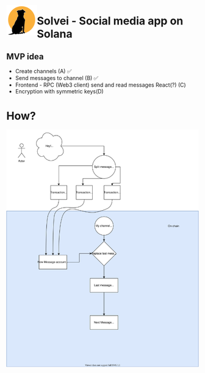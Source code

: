 [<img  align="left" w src="./logo.png" style="width: 80px; height: 80px" alt="Resume application project app icon">](https://github.com/marcus-pousette/solvei)

# Solvei - Social media app on Solana

## MVP idea

- Create channels (A) ✅
- Send messages to channel (B) ✅
- Frontend - RPC (Web3 client) send and read messages React(?) (C)
- Encryption with symmetric keys(D)


# How? 

![A sketch on how any size message could be sent](./infra.svg)







